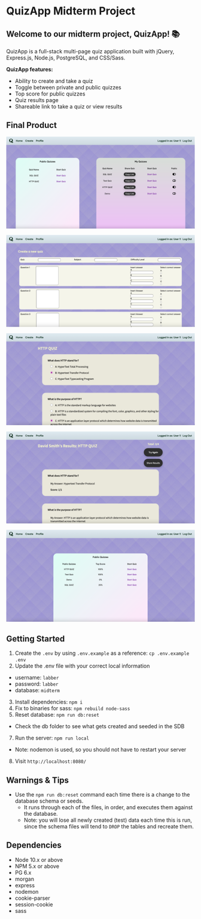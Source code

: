 # QuizApp Midterm Project

## Welcome to our midterm project, **QuizApp!** 📚

QuizApp is a full-stack multi-page quiz application built with jQuery, Express.js, Node.js, PostgreSQL, and CSS/Sass. 

**QuizApp features:**
- Ability to create and take a quiz
- Toggle between private and public quizzes
- Top score for public quizzes
- Quiz results page
- Shareable link to take a quiz or view results

## Final Product
!["Screenshot of profile page with public and private quizzes"](/docs/toggle-private.png)

!["Screenshot of creating a quiz"](/docs/create-quiz.png)

!["Screenshot of taking a quiz"](/docs/take-quiz.png)

!["Screenshot of quiz results"](/docs/quiz-results.png)

!["Screenshot of homepage with top score"](/docs/home-top-score.png)

## Getting Started

1. Create the `.env` by using `.env.example` as a reference: `cp .env.example .env`
2. Update the .env file with your correct local information 
  - username: `labber` 
  - password: `labber` 
  - database: `midterm`
3. Install dependencies: `npm i`
4. Fix to binaries for sass: `npm rebuild node-sass`
5. Reset database: `npm run db:reset`
  - Check the db folder to see what gets created and seeded in the SDB
7. Run the server: `npm run local`
  - Note: nodemon is used, so you should not have to restart your server
8. Visit `http://localhost:8080/`

## Warnings & Tips

- Use the `npm run db:reset` command each time there is a change to the database schema or seeds. 
  - It runs through each of the files, in order, and executes them against the database. 
  - Note: you will lose all newly created (test) data each time this is run, since the schema files will tend to `DROP` the tables and recreate them.

## Dependencies

- Node 10.x or above
- NPM 5.x or above
- PG 6.x
- morgan
- express
- nodemon
- cookie-parser
- session-cookie
- sass
